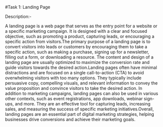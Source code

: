 #Task 1: Landing Page

Description:-

A landing page is a web page that serves as the entry point for a website or a specific marketing campaign. It is designed with a clear and focused objective, such as promoting a product, capturing leads, or encouraging a specific action from visitors.The primary purpose of a landing page is to convert visitors into leads or customers by encouraging them to take a specific action, such as making a purchase, signing up for a newsletter, filling out a form, or downloading a resource. The content and design of a landing page are usually optimized to maximize the conversion rate and guide visitors towards the desired action.Landing pages often have minimal distractions and are focused on a single call-to-action (CTA) to avoid overwhelming visitors with too many options. They typically include persuasive copy, compelling visuals, and relevant information to convey the value proposition and convince visitors to take the desired action. In addition to marketing campaigns, landing pages can also be used in various other contexts, such as event registrations, app downloads, webinar sign-ups, and more. They are an effective tool for capturing leads, increasing sales, and measuring the success of specific marketing initiatives.Overall, landing pages are an essential part of digital marketing strategies, helping businesses drive conversions and achieve their marketing goals.
